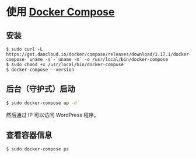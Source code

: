 # 使用 [Docker Compose](https://docs.docker.com/compose/)

## 安装 

```
$ sudo curl -L https://get.daocloud.io/docker/compose/releases/download/1.17.1/docker-compose-`uname -s`-`uname -m` -o /usr/local/bin/docker-compose
$ sudo chmod +x /usr/local/bin/docker-compose
$ docker-compose --version
```

## 后台（守护式）启动

```sh
$ sudo docker-compose up -d
```

然后通过 IP 可以访问 WordPress 程序。

## 查看容器信息

```sh
$ sudo docker-compose ps
```